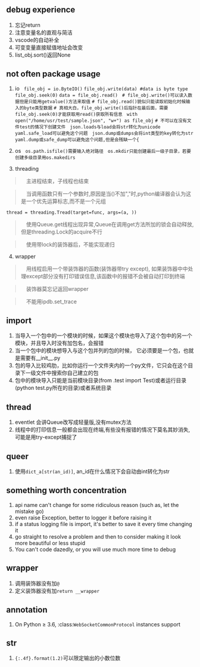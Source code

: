 ## debug experience
1. 忘记return
2. 注意变量名的直观与简洁
3. vscode的自动补全
4. 可变变量直接赋值地址会改变
5. list_obj.sort()返回None



## not often package usage
1. io
&#160;
`file_obj = io.ByteIO()`
`file_obj.write(data) #data is byte type`
`file_obj.seek(0)`
`data = file_obj.read()`
&#160;
`# file_obj.write()可以读入数据但是只能用getvalue()方法来取值`
`# file_obj.read()貌似只能读取初始化时候输入的byte类型数据`
`# 真相大白，file_obj.write()后指针在最后面，需要file_obj.seek(0)才能获取用read()获取所有信息`
&#160;
`with open("/home/usr/test/sample.json", "w+") as file_obj`
`# 不可以在没有文件test的情况下创建文件`
&#160;
`json.loads与load会将str转化为unicode`
`yaml.safe_load可以避免这个问题`
&#160;
`json.dump或dumps会将int类型的key转化为str `
`yaml.dump或safe_dump可以避免这个问题,但是会残缺一个{`

2. os
&#160;
`os.path.isfile()需要输入绝对路径`
&#160;
`os.mkdir只能创建最后一级子目录，若要创建多级目录用os.makedirs`

&#160;
3. threading
> &emsp;主进程结束，子线程也结束

> &emsp;当调用函数只有一个参数时,原因是当()不加","时,python编译器会认为这是一个优先运算标志,而不是一个元组

`thread = threading.Tread(target=func, args=(a, ))`

> &emsp;使用Queue.get线程出现异常,Queue在调用get方法所加的锁会自动释放,但是threading.Lock的acquire不行

> &emsp;使用带lock的装饰器后，不能实现递归

4. wrapper
> &emsp;用线程启用一个带装饰器的函数(装饰器带try except), 如果装饰器中中处理except部分没有打印错误信息,该函数中的报错不会被自动打印到终端

> &emsp;装饰器莫忘记返回wrapper

> &emsp;不能用ipdb.set_trace

## import
1. 当导入一个包中的一个模块的时候，如果这个模块也导入了这个包中的另一个模块，并且导入时没有加包名，会报错
2. 当一个包中的模块想导入与这个包并列的包的时候， 它必须要是一个包，也就是需要有__init__.py
3. 包的导入比较鸡肋，比如你运行一个文件夹内的一个py文件，它只会在这个目录下一级文件中搜索你自己建立的包
4. 包中的模块导入只能是当前模块目录(from .test import Test)或者运行目录(python test.py所在的目录)或者系统目录

## thread
1. eventlet 会讲Queue改写成轻量版,没有mutex方法
2. 线程中的打印信息一般都会出现在终端,有些没有报错的情况下莫名其妙消失,可能是用try-except捕捉了

## queer

1. 使用`dict_a[str(an_id)]`, an_id在什么情况下会自动由int转化为str

## something worth concentration
1. api name can't change for some ridiculous reason (such as, let the mistake go)
2. even raise Exception, better to logger it before raising it
3. if a status logging file is import, it's better to save it every time changing it
4. go straight to resolve a problem and then to consider making it look more beautiful or less stupid
5. You can't code dazedly, or you will use much more time to debug

## wrapper
1. 调用装饰器没有加`@`
2. 定义装饰器没有加`return __wrapper`

## annotation
1. On Python ≥ 3.6, :class:`WebSocketCommonProtocol` instances support


## str
1. `{:.4f}.format(1.2)`可以限定输出的小数位数

